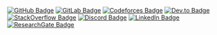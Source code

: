 [![GitHub Badge](https://img.shields.io/badge/GitHub-100000?style=for-the-badge&logo=github&logoColor=white)](https://github.com/wissem01chiha)
[![GitLab Badge](https://img.shields.io/badge/GitLab-330F63?style=for-the-badge&logo=gitlab&logoColor=white)](https://gitlab.com/wissem01chiha)
[![Codeforces Badge](https://img.shields.io/badge/Codeforces-445f9d?style=for-the-badge&logo=Codeforces&logoColor=white)](https://codeforces.com/profile/Chicha_wissem)
[![Dev.to Badge](https://img.shields.io/badge/dev.to-0A0A0A?style=for-the-badge&logo=devdotto&logoColor=white)](https://dev.to/wissemchiha)
[![StackOverflow Badge](https://img.shields.io/badge/Stack_Overflow-FE7A16?style=for-the-badge&logo=stack-overflow&logoColor=white)](https://stackoverflow.com/users/23307462/wissem-chiha)
[![Discord Badge](https://img.shields.io/badge/Discord-7289DA?style=for-the-badge&logo=discord&logoColor=white)](https://discord.com/users/wissem_64201)
[![LinkedIn Badge](https://img.shields.io/badge/LinkedIn-0077B5?style=for-the-badge&logo=linkedin&logoColor=white)](https://www.linkedin.com/in/wissem-chiha-a0264821b/)
[![ResearchGate Badge](https://img.shields.io/badge/Research_Gate-00CCBB.svg?&style=for-the-badge&logo=ResearchGate&logoColor=white)](https://www.researchgate.net/profile/Wissem-Chiha?ev=hdr_xprf)
